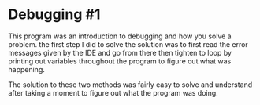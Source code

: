 # Debugging #1 
This program was an introduction to debugging and how you solve a problem. the first step I did to solve the solution was to first read the error messages given by the IDE and go from there then tighten to loop by printing out variables throughout the program to figure out what was happening. 

The solution to these two methods was fairly easy to solve and understand after taking a moment to figure out what the program was doing. 
